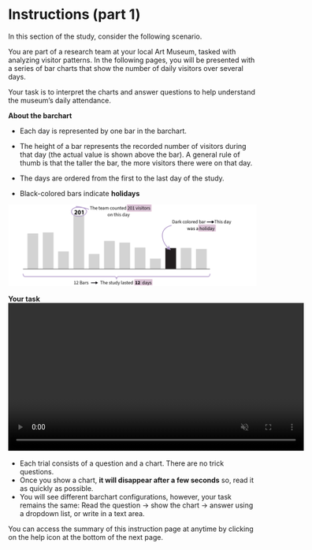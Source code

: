 # Instructions (part 1)

In this section of the study, consider the following scenario. 

<div class="hover-box">
You are part of a research team at your local Art Museum, tasked with analyzing visitor patterns.
In the following pages, you will be presented with a series of bar charts that show the number of daily visitors over several days.

Your task is to interpret the charts and answer questions to help understand the museum’s daily attendance. 
</div>

<!-- -------------------------------------------- -->
<div class="highlight-box"><b> About the barchart </b></div>

- Each day is represented by one bar in the barchart.

- The height of a bar represents the recorded number of visitors during that day (the actual value is shown above the bar). A general rule of thumb is that the taller the bar, the more visitors there were on that day.

- The days are ordered from the first to the last day of the study.

- Black-colored bars indicate **holidays**

![Image of a barchart used in this study](en/bar/intro-bar-ex.png)

<!-- -------------------------------------------- -->
<div class="highlight-box"><b> Your task </b></div>

<div style="text-align: center;">
  <video width="600" controls autoplay loop muted><source src="en/bar/intro-bar-task.mp4" type="video/mp4"></video>
</div>

- Each trial consists of a question and a chart. There are no trick questions.
- Once you show a chart, **it will disappear after a few seconds** so, read it as quickly as possible. 
- You will see different barchart configurations, however, your task remains the same: 
Read the question → show the chart → answer using a dropdown list, or write in a text area.

<!-- ![Example of how to answer a question in this study](en/intro-bar-task.gif) -->


You can access the summary of this instruction page at anytime by clicking on the help icon at the bottom of the next page.
